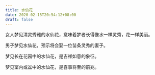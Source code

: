 ```yaml
---
title: 水仙花
date: 2020-02-15T20:54:12+08:00
draft: false
---
```


女人梦见清灵秀雅的水仙花，意味着梦者长得像水一样灵秀，花一样美丽。



男子梦见水仙花，预示将会娶一位苗条灵秀的妻子。



梦见长在花园中的水仙花，是吉祥如意的象征。



梦见室内或盆中的水仙花，是喜事将至的前兆。

